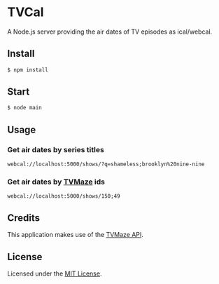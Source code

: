 # TVCal

A Node.js server providing the air dates of TV episodes as ical/webcal.

## Install

```bash
$ npm install
```

## Start

```bash
$ node main
```

## Usage

### Get air dates by series titles

```http
webcal://localhost:5000/shows/?q=shameless;brooklyn%20nine-nine
```

### Get air dates by [TVMaze](http://tvmaze.com/) ids

```http
webcal://localhost:5000/shows/150;49
```

## Credits

This application makes use of the [TVMaze API](http://www.tvmaze.com/api).

## License

Licensed under the [MIT License](http://opensource.org/licenses/mit-license.php).
